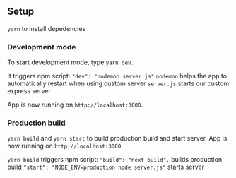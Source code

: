 ## Setup

`yarn` to install depedencies

### Development mode

To start development mode, type `yarn dev`.

It triggers npm script:
`"dev": "nodemon server.js"`
`nodemon` helps the app to automatically restart when using custom server
`server.js` starts our custom express server

App is now running on `http://localhost:3000`.

### Production build

`yarn build` and `yarn start` to build production build and start server. App is now running on `http://localhost:3000`.

`yarn build` triggers npm script:
`"build": "next build",` builds production build
`"start": "NODE_ENV=production node server.js"` starts server
